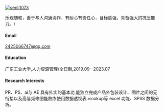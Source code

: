 

[![senli1073](https://img.shields.io/badge/senli1073-github-blue?logo=github)](https://github.com/newboy252620)

乐观随和，善于与人沟通协作，有耐心有责任心，目标感强，具备强大的抗压能力。\


#### Email
2425066747@qq.com

#### Education
广东工业大学,人力资源管理/全日制,2019.09--2023.07

#### Research Interests
PR、PS、ai与 AE 具有扎实的基本功,能独立完成产品外包装设计、图片之间的无衔接以及高低频修图能熱练使用数据透视表.viookup等 excel 功能、SPSS 数据分析。

